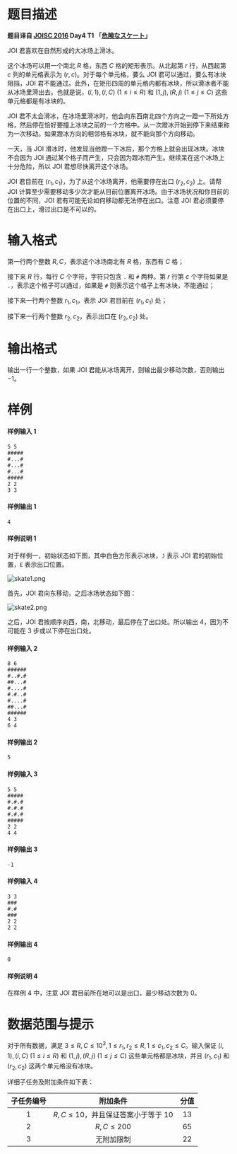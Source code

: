 
# 题目描述

**题目译自 [JOISC 2016](https://www.ioi-jp.org/camp/2016/2016-sp-tasks/index.html) Day4 T1 「[危険なスケート](https://www.ioi-jp.org/camp/2016/2016-sp-tasks/2016-sp-d4.pdf)」**

JOI 君喜欢在自然形成的大冰场上滑冰。

这个冰场可以用一个南北 $R$ 格，东西 $C$ 格的矩形表示。从北起第 $r$ 行，从西起第 $c$ 列的单元格表示为 $(r,c)$。对于每个单元格，要么 JOI 君可以通过，要么有冰块阻挡，JOI 君不能通过。此外，在矩形四周的单元格内都有冰块，所以滑冰者不能从冰场里滑出去。也就是说，$(i,1),(i,C)\ (1\le i\le R)$ 和 $(1,j),(R,j)\ (1\le j\le C)$ 这些单元格都是有冰块的。

JOI 君不太会滑冰，在冰场里滑冰时，他会向东西南北四个方向之一蹬一下所处方格，然后停在恰好要撞上冰块之前的一个方格中。从一次蹬冰开始到停下来结束称为一次移动。如果蹬冰方向的相邻格有冰块，就不能向那个方向移动。

一天，当 JOI 滑冰时，他发现当他蹬一下冰后，那个方格上就会出现冰块。冰块不会因为 JOI 通过某个格子而产生，只会因为蹬冰而产生。继续呆在这个冰场上十分危险，所以 JOI 君想尽快离开这个冰场。

JOI 君目前在 $(r_1,c_1)$，为了从这个冰场离开，他需要停在出口 $(r_2,c_2)$ 上。请帮 JOI 计算至少需要移动多少次才能从目前位置离开冰场。由于冰场状况和你目前的位置的不同，JOI 君有可能无论如何移动都无法停在出口。注意 JOI 君必须要停在出口上，滑过出口是不可以的。

# 输入格式

第一行两个整数 $R,C$，表示这个冰场南北有 $R$ 格，东西有 $C$ 格；

接下来 $R$ 行，每行 $C$ 个字符，字符只包含 `.` 和 `#` 两种。第 $r$ 行第 $c$ 个字符如果是 `.`，表示这个格子可以通过，如果是 `#` 则表示这个格子上有冰块，不能通过；

接下来一行两个整数 $r_1,c_1$，表示 JOI 君目前在 $(r_1,c_1)$ 处；


接下来一行两个整数 $r_2,c_2$，表示出口在 $(r_2,c_2)$ 处。

# 输出格式

输出一行一个整数，如果 JOI 君能从冰场离开，则输出最少移动次数，否则输出 $-1$。

# 样例

#### 样例输入 1
```plain
5 5
#####
#...#
#...#
#...#
#####
2 2
3 3
```
#### 样例输出 1
```plain
4
```
#### 样例说明 1
对于样例一，初始状态如下图，其中白色方形表示冰块，`J` 表示 JOI 君的初始位置，`E` 表示出口位置。

![skate1.png](/source/loj/2738/img/aHR0cHM6Ly9sb2otaW1nLnVweXVuLm1lbmNpLm1lbXNldDAuY24vMjAyMC8wMS8xNS81ZTFkZjIzZTA1ZjgyLnBuZw==.png)

首先，JOI 君向东移动，之后冰场状态如下图：

![skate2.png](/source/loj/2738/img/aHR0cHM6Ly9sb2otaW1nLnVweXVuLm1lbmNpLm1lbXNldDAuY24vMjAyMC8wMS8xNS81ZTFkZjIzZDViZTcxLnBuZw==.png)

之后，JOI 君按顺序向西，南，北移动，最后停在了出口处。所以输出 $4$，因为不可能在 $3$ 步或以下停在出口处。

#### 样例输入 2
```plain
8 6
######
#..#.#
##...#
#....#
#.#..#
#....#
##...#
######
4 3
6 4
```
#### 样例输出 2
```plain
5
```
#### 样例输入 3
```plain
5 5
#####
#.#.#
#.#.#
#.#.#
#####
2 2
4 4
```
#### 样例输出 3
```plain
-1
```
#### 样例输入 4
```plain
3 3
###
#.#
###
2 2
2 2
```
#### 样例输出 4
```plain
0
```
#### 样例说明 4
在样例 4 中，注意 JOI 君目前所在地可以是出口，最少移动次数为 $0$。

# 数据范围与提示

对于所有数据，满足 $3\le R,C\le 10^3,1\le r_1,r_2\le R,1\le c_1,c_2\le C$。输入保证 $(i,1),(i,C)\ (1\le i\le R)$ 和 $(1,j),(R,j)\ (1\le j\le C)$ 这些单元格都是冰块，并且 $(r_1,c_1)$ 和 $(r_2,c_2)$ 这两个单元格没有冰块。

详细子任务及附加条件如下表：

|子任务编号|附加条件|分值|
|:-:|:-:|:-:|
|$1$|$R,C\le 10$，并且保证答案小于等于 $10$|$13$|
|$2$|$R,C\le 200$|$65$|
|$3$|无附加限制|$22$|

